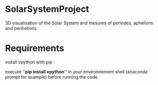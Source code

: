 # SolarSystemProject
3D visualisation of the Solar System and mesures of periodes, aphelions and perihelions.


# Requirements
install vpython with pip :

execute ''**pip install vpython**'' in your environnement shell (anaconda prompt for example) before running the code.
